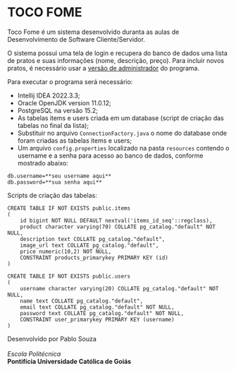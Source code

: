 # TOCO FOME

Toco Fome é um sistema desenvolvido duranta as aulas de Desenvolvimento de Software Cliente/Servidor. 

O sistema possui uma tela de login e recupera do banco de dados uma lista de pratos e suas informações (nome, descrição, preço). Para incluir novos pratos, é necessário usar a [versão de administrador](https://github.com/pablohsz/TocoFome_Admin) do programa.

Para executar o programa será necessário:

- Intellij IDEA 2022.3.3;
- Oracle OpenJDK version 11.0.12;
- PostgreSQL na versão 15.2;
- As tabelas items e users criada em um database (script de criação das tabelas no final da lista);
- Substituir no arquivo `ConnectionFactory.java` o nome do database onde foram criadas as tabelas items e users;
- Um arquivo `config.properties` localizado na pasta `resources` contendo o username e a senha para acesso ao banco de dados, conforme mostrado abaixo:
```
db.username=**seu username aqui**  
db.password=**sua senha aqui**
```

Scripts de criação das tabelas:
```
CREATE TABLE IF NOT EXISTS public.items
(
    id bigint NOT NULL DEFAULT nextval('items_id_seq'::regclass),
    product character varying(70) COLLATE pg_catalog."default" NOT NULL,
    description text COLLATE pg_catalog."default",
    image_url text COLLATE pg_catalog."default",
    price numeric(10,2) NOT NULL,
    CONSTRAINT products_primarykey PRIMARY KEY (id)
)

CREATE TABLE IF NOT EXISTS public.users
(
    username character varying(20) COLLATE pg_catalog."default" NOT NULL,
    name text COLLATE pg_catalog."default",
    email text COLLATE pg_catalog."default" NOT NULL,
    password text COLLATE pg_catalog."default" NOT NULL,
    CONSTRAINT user_primarykey PRIMARY KEY (username)
)
```

Desenvolvido por Pablo Souza
\
\
*Escola Politécnica*
\
**Pontifícia Universidade Católica de Goiás**
